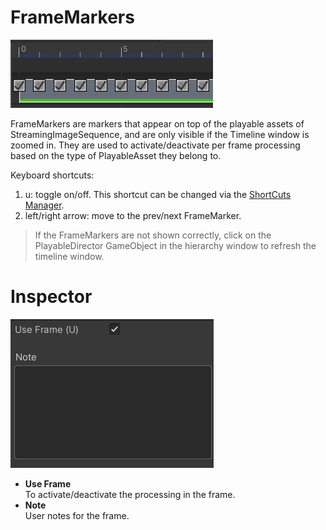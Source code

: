 # FrameMarkers

![FrameMarkers](../images/FrameMarkers.png)

FrameMarkers are markers that appear on top of the playable assets of StreamingImageSequence, 
and are only visible if the Timeline window is zoomed in.
They are used to activate/deactivate per frame processing based on the type of PlayableAsset they belong to.

Keyboard shortcuts:  
1. u: toggle on/off. This shortcut can be changed via the [ShortCuts Manager](https://docs.unity3d.com/Manual/UnityHotkeys.html).  
1. left/right arrow: move to the prev/next FrameMarker.

> If the FrameMarkers are not shown correctly, click on the PlayableDirector 
> GameObject in the hierarchy window to refresh the timeline window.

# Inspector

![FrameMarkersInspector](../images/FrameMarkersInspector.png)

* **Use Frame**   
  To activate/deactivate the processing in the frame.
* **Note**  
  User notes for the frame.





